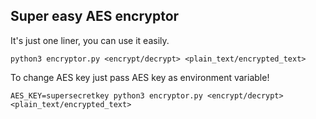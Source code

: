 ## Super easy AES encryptor

It's just one liner, you can use it easily.

`python3 encryptor.py <encrypt/decrypt> <plain_text/encrypted_text>`

To change AES key just pass AES key as environment variable!

`AES_KEY=supersecretkey python3 encryptor.py <encrypt/decrypt> <plain_text/encrypted_text>`